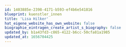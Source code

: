 ```yaml
---
id: 1403885e-2398-4171-b593-ef4b6e541816
blueprint: kuenstler_innen
title: 'Lisa Hilker'
hat_eigene_website_has_own_website: false
biographie_eintragen_create_artist_s_biography: false
updated_by: b1a43fd3-c865-4122-b6cc-50cfa81a1985
updated_at: 1656704425
---
```

